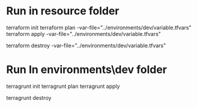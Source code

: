 # Run in resource folder
terraform init
terraform plan -var-file="../environments/dev/variable.tfvars"
terraform apply -var-file="../environments/dev/variable.tfvars"

terraform destroy -var-file="../environments/dev/variable.tfvars"


# Run In environments\dev folder
terragrunt init
terragrunt plan
terragrunt apply 

terragrunt destroy